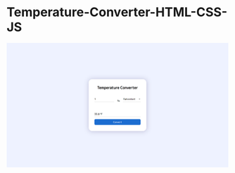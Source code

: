 # Temperature-Converter-HTML-CSS-JS
![stack Overflow](https://github.com/MeghLondhe/Temperature-Converter-HTML-CSS-JS/blob/main/Preview.png)
